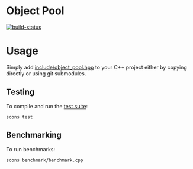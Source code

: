 # Object Pool

[![build-status][]][build-server]

[build-status]: https://travis-ci.com/Kautenja/object-pool.svg
[build-server]: https://travis-ci.com/Kautenja/object-pool

# Usage

Simply add [include/object_pool.hpp](include/object_pool.hpp) to
your C++ project either by copying directly or using git submodules.

## Testing

To compile and run the [test suite](test):

```shell
scons test
```

## Benchmarking

To run benchmarks:

```shell
scons benchmark/benchmark.cpp
```
